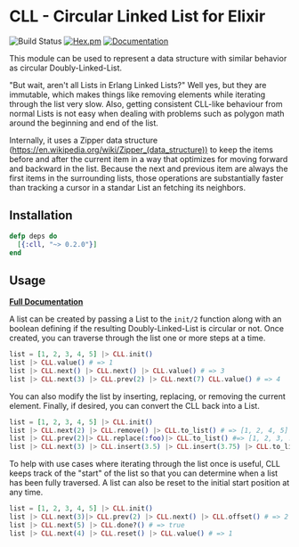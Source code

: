 # CLL - Circular Linked List for Elixir

![Build Status](https://github.com/pkinney/cll_ex/actions/workflows/ci.yaml/badge.svg)
[![Hex.pm](https://img.shields.io/hexpm/v/cll.svg)](https://hex.pm/packages/cll)
[![Documentation](https://img.shields.io/badge/documentation-gray)](https://hexdocs.pm/cll)

This module can be used to represent a data structure with similar behavior
as circular Doubly-Linked-List.

"But wait, aren't all Lists in Erlang Linked Lists?"  Well yes, but they
are immutable, which makes things like removing elements while iterating
through the list very slow.  Also, getting consistent CLL-like behaviour
from normal Lists is not easy when dealing with problems such as polygon
math around the beginning and end of the list.

Internally, it uses a Zipper data structure
(https://en.wikipedia.org/wiki/Zipper_(data_structure))
to keep the items before and
after the current item in a way that optimizes for moving forward and
backward in the list.  Because the next and previous item are always the
first items in the surrounding lists, those operations are substantially
faster than tracking a cursor in a standar List an fetching its neighbors.

## Installation

```elixir
defp deps do
  [{:cll, "~> 0.2.0"}]
end
```

## Usage

**[Full Documentation](https://hexdocs.pm/cll/CLL.html)**

A list can be created by passing a List to the `init/2` function along with
an boolean defining if the resulting Doubly-Linked-List is circular or not.
Once created, you can traverse through the list one or more steps at a time.

```elixir
list = [1, 2, 3, 4, 5] |> CLL.init()
list |> CLL.value() # => 1
list |> CLL.next() |> CLL.next() |> CLL.value() # => 3
list |> CLL.next(3) |> CLL.prev(2) |> CLL.next(7) CLL.value() # => 4
```

You can also modify the list by inserting, replacing, or removing the current
element.  Finally, if desired, you can convert the CLL back into a List.

```elixir
list = [1, 2, 3, 4, 5] |> CLL.init()
list |> CLL.next(2) |> CLL.remove() |> CLL.to_list() # => [1, 2, 4, 5]
list |> CLL.prev(2)|> CLL.replace(:foo)|> CLL.to_list() #=> [1, 2, 3, :foo, 5]
list |> CLL.next(3) |> CLL.insert(3.5) |> CLL.insert(3.75) |> CLL.to_list() # => [1, 2, 3, 3.5, 3.75, 4, 5]
```

To help with use cases where iterating through the list once is useful, CLL
keeps track of the "start" of the list so that you can determine when a list
has been fully traversed.  A list can also be reset to the initial start
position at any time.

```elixir
list = [1, 2, 3, 4, 5] |> CLL.init()
list |> CLL.next(3)|> CLL.prev(2) |> CLL.next() |> CLL.offset() # => 2
list |> CLL.next(5) |> CLL.done?() # => true
list |> CLL.next(4) |> CLL.reset() |> CLL.value() # => 1
```
